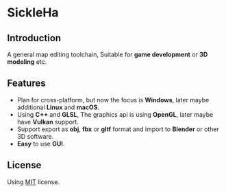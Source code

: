 # SickleHa

## Introduction
A general map editing toolchain, Suitable for **game development** or **3D modeling** etc.

## Features
- Plan for cross-platform, but now the focus is **Windows**, later maybe additional **Linux** and **macOS**.
- Using **C++** and **GLSL**, The graphics api is using **OpenGL**, later maybe have **Vulkan** support.
- Support export as **obj**, **fbx** or **gltf** format and import to **Blender** or other 3D software.
- **Easy** to use **GUI**.

## License
Using [MIT](./LICENSE.txt) license.
